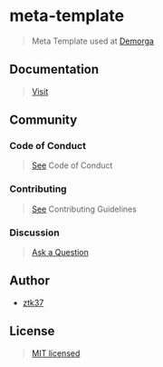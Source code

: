 # meta-template

> Meta Template used at [Demorga](https://github.com/demorga)

## Documentation

> [Visit](https://demoga.github.io/website/docs)

## Community

### Code of Conduct

> [See](https://github.com/demorga/community/blob/master/.github/CODE_OF_CONDUCT.md#contributor-covenant-code-of-conduct) Code of Conduct

### Contributing

> [See](https://github.com/demorga/community/blob/master/.github/CONTRIBUTING.md#contributing-guidelines) Contributing Guidelines

### Discussion

> [Ask a Question](https://github.com/demorga/community/discussions)

## Author

- [ztk37](https://github.com/ztk37)

## License

> [MIT licensed](./LICENSE)
